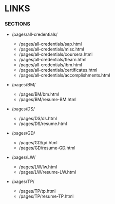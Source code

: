 # LINKS
  ### SECTIONS

- /pages/all-credentials/
    - /pages/all-credentials/sap.html
    - /pages/all-credentials/misc.html
    - /pages/all-credentials/coursera.html
    - /pages/all-credentials/flearn.html
    - /pages/all-credentials/ibm.html
    - /pages/all-credentials/certificates.html
    - /pages/all-credentials/accomplishments.html

 
- /pages/BM/
    - /pages/BM/bm.html
    - /pages/BM/resume-BM.html
 
- /pages/DS/
    - /pages/DS/ds.html
    - /pages/DS/resume.html
 
- /pages/GD/
    - /pages/GD/gd.html
    - /pages/GD/resume-GD.html
 
- /pages/LW/
    - /pages/LW/lw.html
    - /pages/LW/resume-LW.html
 
- /pages/TP/
    - /pages/TP/tp.html
    - /pages/TP/resume-TP.html


